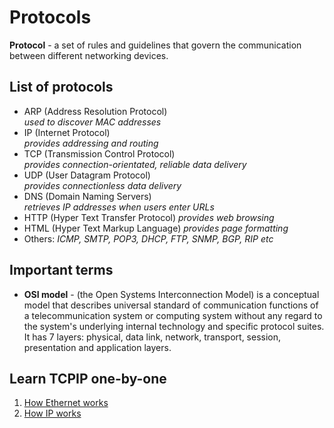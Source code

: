 # Protocols
**Protocol** - a set of rules and guidelines that govern the communication between different networking devices.

## List of protocols
- ARP (Address Resolution Protocol)  
  *used to discover MAC addresses*
- IP (Internet Protocol)  
  *provides addressing and routing*
- TCP (Transmission Control Protocol)  
  *provides connection-orientated, reliable data delivery*
- UDP (User Datagram Protocol)  
  *provides connectionless data delivery*
- DNS (Domain Naming Servers)  
  *retrieves IP addresses when users enter URLs*
- HTTP (Hyper Text Transfer Protocol)
  *provides web browsing*
- HTML (Hyper Text Markup Language)
  *provides page formatting*
- Others:
  *ICMP, SMTP, POP3, DHCP, FTP, SNMP, BGP, RIP etc*

## Important terms
- **OSI model** - (the Open Systems Interconnection Model) is a conceptual model that describes universal standard of communication functions of a telecommunication system or computing system without any regard to the system's underlying internal technology and specific protocol suites. It has 7 layers: physical, data link, network, transport, session, presentation and application layers.

## Learn TCPIP one-by-one
1. [How Ethernet works](./Ethernet.md)
2. [How IP works](./IP.md)
